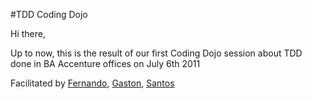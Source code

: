 #TDD Coding Dojo

Hi there,

Up to now, this is the result of our first Coding Dojo session about TDD done in BA Accenture offices on July 6th 2011

Facilitated by 
[Fernando](http://www.twitter.com/fdibartolo), 
[Gaston](http://www.twitter.com/galgaze), 
[Santos](http://www.twitter.com/san983)